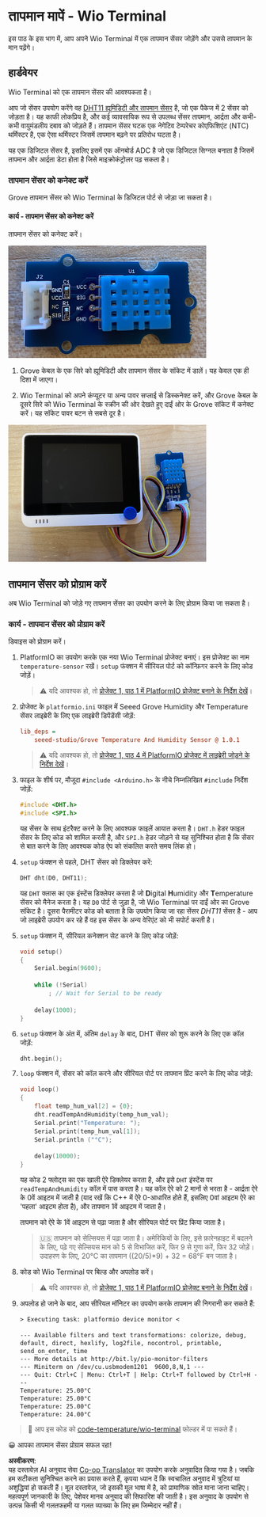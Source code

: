 <!--
CO_OP_TRANSLATOR_METADATA:
{
  "original_hash": "59263d094f20b302053888cd236880c3",
  "translation_date": "2025-08-25T16:46:17+00:00",
  "source_file": "2-farm/lessons/1-predict-plant-growth/wio-terminal-temp.md",
  "language_code": "hi"
}
-->
# तापमान मापें - Wio Terminal

इस पाठ के इस भाग में, आप अपने Wio Terminal में एक तापमान सेंसर जोड़ेंगे और उससे तापमान के मान पढ़ेंगे।

## हार्डवेयर

Wio Terminal को एक तापमान सेंसर की आवश्यकता है।

आप जो सेंसर उपयोग करेंगे वह [DHT11 ह्यूमिडिटी और तापमान सेंसर](https://www.seeedstudio.com/Grove-Temperature-Humidity-Sensor-DHT11.html) है, जो एक पैकेज में 2 सेंसर को जोड़ता है। यह काफी लोकप्रिय है, और कई व्यावसायिक रूप से उपलब्ध सेंसर तापमान, आर्द्रता और कभी-कभी वायुमंडलीय दबाव को जोड़ते हैं। तापमान सेंसर घटक एक नेगेटिव टेम्परेचर कोएफिशिएंट (NTC) थर्मिस्टर है, एक ऐसा थर्मिस्टर जिसमें तापमान बढ़ने पर प्रतिरोध घटता है।

यह एक डिजिटल सेंसर है, इसलिए इसमें एक ऑनबोर्ड ADC है जो एक डिजिटल सिग्नल बनाता है जिसमें तापमान और आर्द्रता डेटा होता है जिसे माइक्रोकंट्रोलर पढ़ सकता है।

### तापमान सेंसर को कनेक्ट करें

Grove तापमान सेंसर को Wio Terminal के डिजिटल पोर्ट से जोड़ा जा सकता है।

#### कार्य - तापमान सेंसर को कनेक्ट करें

तापमान सेंसर को कनेक्ट करें।

![एक Grove तापमान सेंसर](../../../../../translated_images/grove-dht11.07f8eafceee170043efbb53e1d15722bd4e00fbaa9ff74290b57e9f66eb82c17.hi.png)

1. Grove केबल के एक सिरे को ह्यूमिडिटी और तापमान सेंसर के सॉकेट में डालें। यह केवल एक ही दिशा में जाएगा।

1. Wio Terminal को अपने कंप्यूटर या अन्य पावर सप्लाई से डिस्कनेक्ट करें, और Grove केबल के दूसरे सिरे को Wio Terminal के स्क्रीन की ओर देखते हुए दाईं ओर के Grove सॉकेट में कनेक्ट करें। यह सॉकेट पावर बटन से सबसे दूर है।

![Grove तापमान सेंसर को दाईं ओर के सॉकेट से जोड़ा गया है](../../../../../translated_images/wio-temperature-sensor.2934928f38c7f79a68d24879d2c8986c78244696f931e2e33c293f426ecdc0ad.hi.png)

## तापमान सेंसर को प्रोग्राम करें

अब Wio Terminal को जोड़े गए तापमान सेंसर का उपयोग करने के लिए प्रोग्राम किया जा सकता है।

### कार्य - तापमान सेंसर को प्रोग्राम करें

डिवाइस को प्रोग्राम करें।

1. PlatformIO का उपयोग करके एक नया Wio Terminal प्रोजेक्ट बनाएं। इस प्रोजेक्ट का नाम `temperature-sensor` रखें। `setup` फंक्शन में सीरियल पोर्ट को कॉन्फ़िगर करने के लिए कोड जोड़ें।

    > ⚠️ यदि आवश्यक हो, तो [प्रोजेक्ट 1, पाठ 1 में PlatformIO प्रोजेक्ट बनाने के निर्देश देखें](../../../1-getting-started/lessons/1-introduction-to-iot/wio-terminal.md#create-a-platformio-project)।

1. प्रोजेक्ट के `platformio.ini` फाइल में Seeed Grove Humidity और Temperature सेंसर लाइब्रेरी के लिए एक लाइब्रेरी डिपेंडेंसी जोड़ें:

    ```ini
    lib_deps =
        seeed-studio/Grove Temperature And Humidity Sensor @ 1.0.1
    ```

    > ⚠️ यदि आवश्यक हो, तो [प्रोजेक्ट 1, पाठ 4 में PlatformIO प्रोजेक्ट में लाइब्रेरी जोड़ने के निर्देश देखें](../../../1-getting-started/lessons/4-connect-internet/wio-terminal-mqtt.md#install-the-wifi-and-mqtt-arduino-libraries)।

1. फाइल के शीर्ष पर, मौजूदा `#include <Arduino.h>` के नीचे निम्नलिखित `#include` निर्देश जोड़ें:

    ```cpp
    #include <DHT.h>
    #include <SPI.h>
    ```

    यह सेंसर के साथ इंटरैक्ट करने के लिए आवश्यक फाइलें आयात करता है। `DHT.h` हेडर फाइल सेंसर के लिए कोड को शामिल करती है, और `SPI.h` हेडर जोड़ने से यह सुनिश्चित होता है कि सेंसर से बात करने के लिए आवश्यक कोड ऐप को संकलित करते समय लिंक हो।

1. `setup` फंक्शन से पहले, DHT सेंसर को डिक्लेयर करें:

    ```cpp
    DHT dht(D0, DHT11);
    ```

    यह `DHT` क्लास का एक इंस्टेंस डिक्लेयर करता है जो **D**igital **H**umidity और **T**emperature सेंसर को मैनेज करता है। यह `D0` पोर्ट से जुड़ा है, जो Wio Terminal पर दाईं ओर का Grove सॉकेट है। दूसरा पैरामीटर कोड को बताता है कि उपयोग किया जा रहा सेंसर *DHT11* सेंसर है - आप जो लाइब्रेरी उपयोग कर रहे हैं वह इस सेंसर के अन्य वेरिएंट को भी सपोर्ट करती है।

1. `setup` फंक्शन में, सीरियल कनेक्शन सेट करने के लिए कोड जोड़ें:

    ```cpp
    void setup()
    {
        Serial.begin(9600);
    
        while (!Serial)
            ; // Wait for Serial to be ready
    
        delay(1000);
    }
    ```

1. `setup` फंक्शन के अंत में, अंतिम `delay` के बाद, DHT सेंसर को शुरू करने के लिए एक कॉल जोड़ें:

    ```cpp
    dht.begin();
    ```

1. `loop` फंक्शन में, सेंसर को कॉल करने और सीरियल पोर्ट पर तापमान प्रिंट करने के लिए कोड जोड़ें:

    ```cpp
    void loop()
    {
        float temp_hum_val[2] = {0};
        dht.readTempAndHumidity(temp_hum_val);
        Serial.print("Temperature: ");
        Serial.print(temp_hum_val[1]);
        Serial.println ("°C");
    
        delay(10000);
    }
    ```

    यह कोड 2 फ्लोट्स का एक खाली ऐरे डिक्लेयर करता है, और इसे `DHT` इंस्टेंस पर `readTempAndHumidity` कॉल में पास करता है। यह कॉल ऐरे को 2 मानों से भरता है - आर्द्रता ऐरे के 0वें आइटम में जाती है (याद रखें कि C++ में ऐरे 0-आधारित होते हैं, इसलिए 0वां आइटम ऐरे का 'पहला' आइटम होता है), और तापमान 1वें आइटम में जाता है।

    तापमान को ऐरे के 1वें आइटम से पढ़ा जाता है और सीरियल पोर्ट पर प्रिंट किया जाता है।

    > 🇺🇸 तापमान को सेल्सियस में पढ़ा जाता है। अमेरिकियों के लिए, इसे फ़ारेनहाइट में बदलने के लिए, पढ़े गए सेल्सियस मान को 5 से विभाजित करें, फिर 9 से गुणा करें, फिर 32 जोड़ें। उदाहरण के लिए, 20°C का तापमान ((20/5)*9) + 32 = 68°F बन जाता है।

1. कोड को Wio Terminal पर बिल्ड और अपलोड करें।

    > ⚠️ यदि आवश्यक हो, तो [प्रोजेक्ट 1, पाठ 1 में PlatformIO प्रोजेक्ट बनाने के निर्देश देखें](../../../1-getting-started/lessons/1-introduction-to-iot/wio-terminal.md#write-the-hello-world-app)।

1. अपलोड हो जाने के बाद, आप सीरियल मॉनिटर का उपयोग करके तापमान की निगरानी कर सकते हैं:

    ```output
    > Executing task: platformio device monitor <
    
    --- Available filters and text transformations: colorize, debug, default, direct, hexlify, log2file, nocontrol, printable, send_on_enter, time
    --- More details at http://bit.ly/pio-monitor-filters
    --- Miniterm on /dev/cu.usbmodem1201  9600,8,N,1 ---
    --- Quit: Ctrl+C | Menu: Ctrl+T | Help: Ctrl+T followed by Ctrl+H ---
    Temperature: 25.00°C
    Temperature: 25.00°C
    Temperature: 25.00°C
    Temperature: 24.00°C
    ```

> 💁 आप इस कोड को [code-temperature/wio-terminal](../../../../../2-farm/lessons/1-predict-plant-growth/code-temperature/wio-terminal) फोल्डर में पा सकते हैं।

😀 आपका तापमान सेंसर प्रोग्राम सफल रहा!

**अस्वीकरण**:  
यह दस्तावेज़ AI अनुवाद सेवा [Co-op Translator](https://github.com/Azure/co-op-translator) का उपयोग करके अनुवादित किया गया है। जबकि हम सटीकता सुनिश्चित करने का प्रयास करते हैं, कृपया ध्यान दें कि स्वचालित अनुवाद में त्रुटियां या अशुद्धियां हो सकती हैं। मूल दस्तावेज़, जो इसकी मूल भाषा में है, को प्रामाणिक स्रोत माना जाना चाहिए। महत्वपूर्ण जानकारी के लिए, पेशेवर मानव अनुवाद की सिफारिश की जाती है। इस अनुवाद के उपयोग से उत्पन्न किसी भी गलतफहमी या गलत व्याख्या के लिए हम जिम्मेदार नहीं हैं।